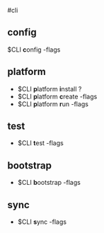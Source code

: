 #cli 

## config

$CLI **c**onfig -flags

## platform

* $CLI **p**latform **i**nstall ?
* $CLI **p**latform **c**reate -flags
* $CLI **p**latform **r**un -flags

## test

* $CLI **t**est -flags

## bootstrap

* $CLI **b**ootstrap -flags

## sync

* $CLI **s**ync -flags
